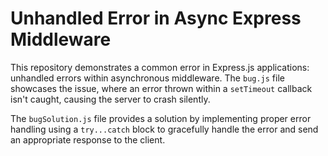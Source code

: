 # Unhandled Error in Async Express Middleware
This repository demonstrates a common error in Express.js applications: unhandled errors within asynchronous middleware.  The `bug.js` file showcases the issue, where an error thrown within a `setTimeout` callback isn't caught, causing the server to crash silently.

The `bugSolution.js` file provides a solution by implementing proper error handling using a `try...catch` block to gracefully handle the error and send an appropriate response to the client.